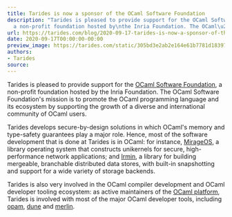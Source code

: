 ```yaml
---
title: Tarides is now a sponsor of the OCaml Software Foundation
description: "Tarides is pleased to provide support for the OCaml Software\nFoundation,
  a non-profit foundation hosted by\nthe Inria Foundation. The OCaml\u2026"
url: https://tarides.com/blog/2020-09-17-tarides-is-now-a-sponsor-of-the-ocaml-software-foundation
date: 2020-09-17T00:00:00-00:00
preview_image: https://tarides.com/static/305bd3e2ab2e164e61b7781d183976fd/0d665/ocaml-software-foundation.png
authors:
- Tarides
source:
---
```


<p>Tarides is pleased to provide support for the <a href="https://ocaml-sf.org">OCaml Software
Foundation</a>, a non-profit foundation hosted by
the Inria Foundation. The OCaml Software Foundation's mission is to
promote the OCaml programming language and its ecosystem by
supporting the growth of a diverse and international community of
OCaml users.</p>
<p>Tarides develops secure-by-design solutions in which OCaml's memory and
type-safety guarantees play a major role. Hence, most of the software
development that is done at Tarides is in OCaml: for instance,
<a href="https://mirage.io">MirageOS</a>, a library operating system that
constructs unikernels for secure, high-performance network
applications; and <a href="https://irmin.org">Irmin</a>, a library for building
mergeable, branchable distributed data stores, with built-in
snapshotting and support for a wide variety of storage backends.</p>
<p>Tarides is also very involved in the OCaml compiler development and
OCaml developer tooling ecosystem: as active maintainers of the <a href="https://www.youtube.com/watch?v=E8T_4zqWmq8&amp;list=PLKO_ZowsIOu5fHjRj0ua7_QWE_L789K_f&amp;ab_channel=ocaml2020">OCaml
platform</a>, Tarides is involved with most of the major
OCaml developer tools, including <a href="https://github.com/ocaml/ocaml">opam</a>, <a href="https://github.com/ocaml/dune">dune</a> and <a href="https://github.com/ocaml/merlin">merlin</a>.</p>
